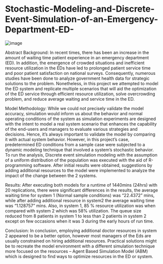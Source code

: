 # Stochastic-Modeling-and-Discrete-Event-Simulation-of-an-Emergency-Department-ED-

![image](https://user-images.githubusercontent.com/54616551/234515917-fe929092-5666-45b8-bece-3f5ab2a73885.png)

Abstract
Background: In recent times, there has been an increase in the amount of waiting time patient experience in an emergency department (ED). In addition, the emergence of crowded situations and inefficient resource utilization in the EDs have led to prolonged patient service time and poor patient satisfaction on national surveys. Consequently, numerous studies have been done to analyze government health data for strategic solutions to the problem. Nonetheless, in this project we attempted to model the ED system and replicate multiple scenarios that will aid the optimization of the ED service through efficient resource utilization, solve overcrowding problem, and reduce average waiting and service time in the ED.

Model Methodology: While we could not precisely validate the model accuracy, simulation would inform us about the behavior and normal operating conditions of the system as simulation experiments are designed with the intent to model a real system scenario that enhances the capability of the end-users and managers to evaluate various strategies and decisions. Hence, it’s always important to validate the model by comparing it with actual system behavior. However, in this project’s case, predetermined ED conditions from a sample case were subjected to a dynamic modeling technique that involved a system’s stochastic behavior. To run the analysis, Discrete event simulation modeling with the assumption of a uniform distribution of the population was executed with the aid of R-programming software. After initial results were obtained, suggestions by adding additional resources to the model were implemented to analyze the impact of the change between the 2 systems. 

Results: After executing both models for a runtime of 1440mins (24hrs) with 20 replications, there were significant differences in the results, the average waiting time for system 1 (Normal sample conditions) was “22.4372” mins, while after adding additional resource in system2 the average waiting time was “1.128757” mins. Also, in system 1, 85 % resource utilization was when compared with system 2 which was 58% utilization. The queue size reduced from 8 patients in system 1 to less than 2 patients in system 2 except on few occasions when it was 3 during the early hours of run time.

Conclusion: In conclusion, employing additional doctor resources in system 2 appeared to be a better option, however most managers of the Eds are usually constrained on hiring additional resources. Practical solutions might be to recreate the model environment with a different simulation technique more focused on the resources – Agent Based Simulation Model (ABM) which is designed to find ways to optimize resources in the ED or system. 
